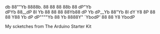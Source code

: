   db    88""Yb 8888b.  88   88 88 88b 88  dP"Yb  
  dPYb   88__dP  8I  Yb 88   88 88 88Yb88 dP   Yb 
 dP__Yb  88"Yb   8I  dY Y8   8P 88 88 Y88 Yb   dP 
dP""""Yb 88  Yb 8888Y"  `YbodP' 88 88  Y8  YbodP  

My scketches from The Arduino Starter Kit
